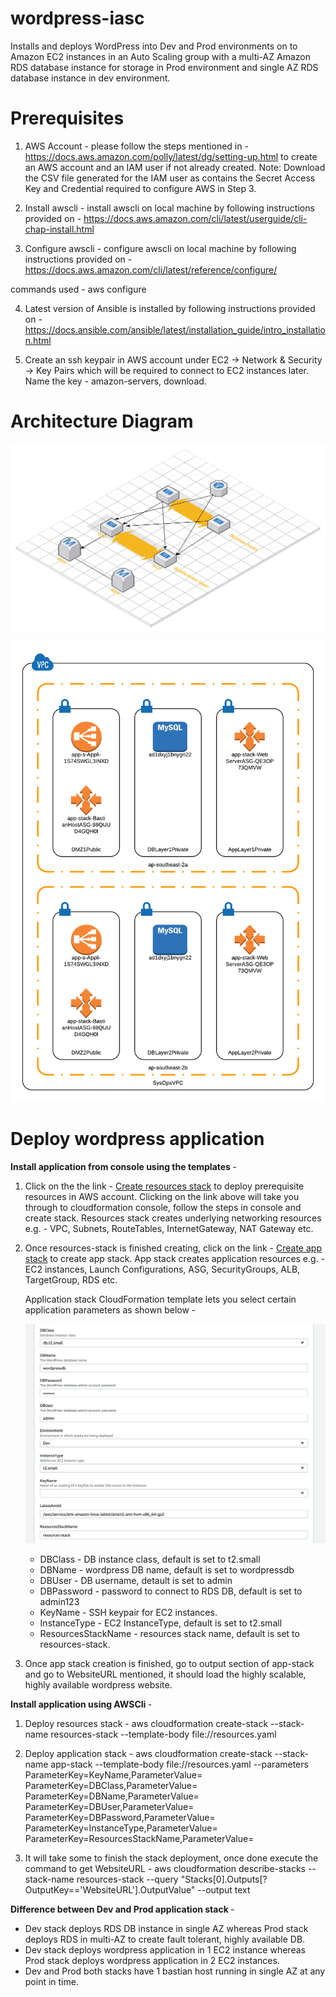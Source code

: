 # wordpress-iasc
Installs and deploys WordPress into Dev and Prod environments on to Amazon EC2 instances in an Auto Scaling group with a multi-AZ Amazon RDS database instance for storage in Prod environment and single AZ RDS database instance in dev environment.

<h1><b>Prerequisites</b></h1>

1. AWS Account - please follow the steps mentioned in - https://docs.aws.amazon.com/polly/latest/dg/setting-up.html to create an AWS account and an IAM user if not already created.
Note: Download the CSV file generated for the IAM user as contains the Secret Access Key and Credential required to configure AWS in Step 3.

2. Install awscli - install awscli on local machine by following instructions provided on - https://docs.aws.amazon.com/cli/latest/userguide/cli-chap-install.html

3. Configure awscli - configure awscli on local machine by following instructions provided on - https://docs.aws.amazon.com/cli/latest/reference/configure/

commands used - aws configure

4. Latest version of Ansible is installed by following instructions provided on - https://docs.ansible.com/ansible/latest/installation_guide/intro_installation.html

5. Create an ssh keypair in AWS account under EC2 -> Network & Security -> Key Pairs which will be required to connect to EC2 instances later. Name the key - amazon-servers, download.

<h1><b>Architecture Diagram</b></h1>

![Blueprint](https://raw.githubusercontent.com/saurabhthareja90/wordpress-iac/master/Wordpress-app-blueprint.png)


![Lucid chart diagram](https://raw.githubusercontent.com/saurabhthareja90/wordpress-iac/master/SysOpsVPC.png)

<h1><b>Deploy wordpress application </b></h1>

<b>Install application from console using the templates </b>- 

1. Click on the the link - [Create resources stack](https://console.aws.amazon.com/cloudformation/home?region=ap-southeast-2#/stacks/new?stackName=resources-stack&templateURL=https://s3-ap-southeast-2.amazonaws.com/saurabh-public-artifacts/resources-stack.template) to deploy prerequisite resources in AWS account. Clicking on the link above will take you through to cloudformation console, follow the steps in console and create stack. Resources stack creates underlying networking resources e.g. - VPC, Subnets, RouteTables, InternetGateway, NAT Gateway etc. 

2. Once resources-stack is finished creating, click on the link - [Create app stack](https://console.aws.amazon.com/cloudformation/home?region=ap-southeast-2#/stacks/new?stackName=app-stack&templateURL=https://s3-ap-southeast-2.amazonaws.com/saurabh-public-artifacts/app-stack.template) to create app stack. App stack creates application resources e.g. - EC2 instances, Launch Configurations, ASG, SecurityGroups, ALB, TargetGroup, RDS etc.

    Application stack CloudFormation template lets you select certain application parameters as shown below - 

    ![alt text](https://raw.githubusercontent.com/saurabhthareja90/wordpress-iac/master/parameters.png)

    *   DBClass             - DB instance class, default is set to t2.small
    *   DBName              - wordpress DB name, default is set to wordpressdb
    *   DBUser              - DB username, detault is set to admin
    *   DBPassword          - password to connect to RDS DB, default is set to admin123
    *   KeyName             - SSH keypair for EC2 instances.
    *   InstanceType        - EC2 InstanceType, default is set to t2.small
    *   ResourcesStackName  - resources stack name, default is set to resources-stack.

3. Once app stack creation is finished, go to output section of app-stack and go to WebsiteURL mentioned, it should load the        highly scalable, highly available wordpress website.


<b>Install application using AWSCli </b>- 

1. Deploy resources stack -
    aws cloudformation create-stack --stack-name resources-stack --template-body file://resources.yaml

2. Deploy application stack -
    aws cloudformation create-stack --stack-name app-stack --template-body file://resources.yaml --parameters ParameterKey=KeyName,ParameterValue=<SSHKey> ParameterKey=DBClass,ParameterValue=<DBClass> ParameterKey=DBName,ParameterValue=<DBName> ParameterKey=DBUser,ParameterValue=<DBUser> ParameterKey=DBPassword,ParameterValue=<DBPassword> ParameterKey=InstanceType,ParameterValue=<InstanceType> ParameterKey=ResourcesStackName,ParameterValue=<ResourcesStackName> 

3. It will take some to finish the stack deployment, once done execute the command to get WebsiteURL -
   aws cloudformation describe-stacks --stack-name resources-stack --query "Stacks[0].Outputs[?OutputKey=='WebsiteURL'].OutputValue" --output text

<b>Difference between Dev and Prod application stack </b>- 

* Dev stack deploys RDS DB instance in single AZ whereas Prod stack deploys RDS in multi-AZ to create fault tolerant, highly available DB.
* Dev stack deploys wordpress application in 1 EC2 instance whereas Prod stack deploys wordpress application in 2 EC2 instances.
* Dev and Prod both stacks have 1 bastian host running in single AZ at any point in time. 


